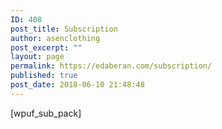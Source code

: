 ```yaml
---
ID: 408
post_title: Subscription
author: asenclothing
post_excerpt: ""
layout: page
permalink: https://edaberan.com/subscription/
published: true
post_date: 2018-06-10 21:48:48
---
```

[wpuf_sub_pack]